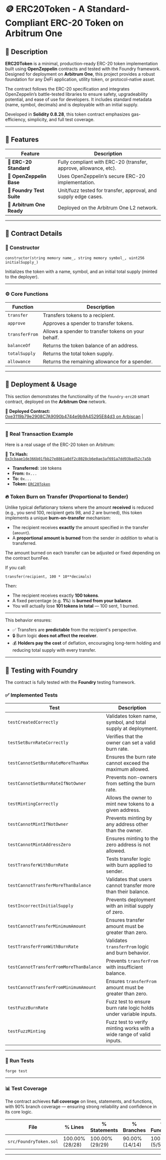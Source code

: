 # 🪙 ERC20Token - A Standard-Compliant ERC-20 Token on Arbitrum One

## 📌 Description

**ERC20Token** is a minimal, production-ready ERC-20 token implementation built using **OpenZeppelin** contracts and tested with the Foundry framework. Designed for deployment on **Arbitrum One**, this project provides a robust foundation for any DeFi application, utility token, or protocol-native asset.

The contract follows the ERC-20 specification and integrates OpenZeppelin’s battle-tested libraries to ensure safety, upgradeability potential, and ease of use for developers. It includes standard metadata (name, symbol, decimals) and is deployable with an initial supply.

Developed in **Solidity 0.8.28**, this token contract emphasizes gas-efficiency, simplicity, and full test coverage.

---

## 🚀 Features

| **Feature**         | **Description**                                                  |
|---------------------|------------------------------------------------------------------|
| 💼 **ERC-20 Standard** | Fully compliant with ERC-20 (transfer, approve, allowance, etc). |
| 🧰 **OpenZeppelin Base** | Uses OpenZeppelin’s secure ERC-20 implementation.              |
| 🧪 **Foundry Test Suite** | Unit/fuzz tested for transfer, approval, and supply edge cases.     |
| 🌉 **Arbitrum One Ready** | Deployed on the Arbitrum One L2 network.                      |

---

## 🔧 Contract Details

### 📝 Constructor

```solidity
constructor(string memory name_, string memory symbol_, uint256 initialSupply_)
```

Initializes the token with a name, symbol, and an initial total supply (minted to the deployer).

---

### ⚙️ Core Functions

| **Function**       | **Description**                                   |
|--------------------|---------------------------------------------------|
| `transfer`         | Transfers tokens to a recipient.                  |
| `approve`          | Approves a spender to transfer tokens.            |
| `transferFrom`     | Allows a spender to transfer tokens on your behalf. |
| `balanceOf`        | Returns the token balance of an address.          |
| `totalSupply`      | Returns the total token supply.                   |
| `allowance`        | Returns the remaining allowance for a spender.    |

---

## 🚀 Deployment & Usage

This section demonstrates the functionality of the `foundry-erc20` smart contract, deployed on the **Arbitrum One** network.

🔗 **Deployed Contract:** [0xe3119b79e2908C7A9090b4744e9b9A45295E84d3 on Arbiscan](https://arbiscan.io/token/0xe3119b79e2908c7a9090b4744e9b9a45295e84d3)                                                      |

---

### 🔁 Real Transaction Example

Here is a real usage of the ERC-20 token on Arbitrum:

🔹 **Tx Hash:** [`0x3cbaae1de366b01fbb27e8861a0df2c8028cb6e0ae3af691a7dd93bad52c7a5b`](https://arbiscan.io/tx/0x3cbaae1de366b01fbb27e8861a0df2c8028cb6e0ae3af691a7dd93bad52c7a5b)  
- **Transferred:** `100` tokens  
- **From:** `0x...`  
- **To:** `0x...`  
- **Token:** [`ERC20Token`](https://arbiscan.io/token/0xe3119b79e2908c7a9090b4744e9b9a45295e84d3)

### 🔥 Token Burn on Transfer (Proportional to Sender)

Unlike typical deflationary tokens where the amount **received** is reduced (e.g., you send 100, recipient gets 98, and 2 are burned), this token implements a unique **burn-on-transfer** mechanism:

- The recipient receives **exactly** the amount specified in the transfer (`amount`).
- A **proportional amount is burned** from the sender *in addition* to what is transferred.

The amount burned on each transfer can be adjusted or fixed depending on the contract burnFee.

If you call:

```solidity
transfer(recipient, 100 * 10**decimals)
```

Then:

- The recipient receives exactly **100 tokens**.
- A fixed percentage (e.g. **1%**) is **burned from your balance**.
- You will actually lose **101 tokens in total** — 100 sent, 1 burned.

---

This behavior ensures:

- ✅ Transfers are **predictable** from the recipient's perspective.
- 🔒 Burn logic **does not affect the receiver**.
- 💰 **Holders pay the cost** of deflation, encouraging long-term holding and reducing total supply with every transfer.

---

## 🧪 Testing with Foundry

The contract is fully tested with the **Foundry** testing framework.

### ✅ Implemented Tests

| **Test**                         | **Description**                                                              |
|----------------------------------|------------------------------------------------------------------------------|
| `testCreatedCorrectly`          | Validates token name, symbol, and total supply at deployment.               |
| `testSetBurnRateCorrectly`      | Verifies that the owner can set a valid burn rate.                          |
| `testCannotSetBurnRateMoreThanMax` | Ensures the burn rate cannot exceed the maximum allowed.                  |
| `testCannotSetBurnRateIfNotOwner` | Prevents non-owners from setting the burn rate.                            |
| `testMintingCorrectly`          | Allows the owner to mint new tokens to a given address.                     |
| `testCannotMintIfNotOwner`      | Prevents minting by any address other than the owner.                       |
| `testCannotMintAddressZero`     | Ensures minting to the zero address is not allowed.                         |
| `testTransferWithBurnRate`      | Tests transfer logic with burn applied to sender.                           |
| `testCannotTransferMoreThanBalance` | Validates that users cannot transfer more than their balance.           |
| `testIncorrectInitialSupply`    | Prevents deployment with an initial supply of zero.                         |
| `testCannotTransferMinimumAmount` | Ensures transfer amount must be greater than zero.                       |
| `testTransferFromWithBurnRate`  | Validates `transferFrom` logic and burn behavior.                           |
| `testCannotTransferFromMoreThanBalance` | Prevents `transferFrom` with insufficient balance.                   |
| `testCannotTransferFromMinimumAmount` | Ensures `transferFrom` amount must be greater than zero.              |
| `testFuzzBurnRate`              | Fuzz test to ensure burn rate logic holds under variable inputs.            |
| `testFuzzMinting`               | Fuzz test to verify minting works with a wide range of valid inputs.        |


---

### 🧪 Run Tests

```bash
forge test
```

---

### 📊 Test Coverage

The contract achieves **full coverage** on lines, statements, and functions, with 90% branch coverage — ensuring strong reliability and confidence in its core logic.

| **File**                      | **% Lines**     | **% Statements** | **% Branches** | **% Functions** |
|------------------------------|-----------------|------------------|----------------|-----------------|
| `src/FoundryToken.sol`| 100.00% (28/28) | 100.00% (29/29)  | 90.00% (14/14)  | 100.00% (5/5)   |

---




